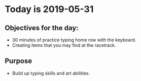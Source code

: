 # Today is 2019-05-31

## Objectives for the day:

- 30 minutes of practice typing home row with the keyboard.
- Creating items that you may find at the racetrack.

## Purpose

- Build up typing skills and art abilities.
